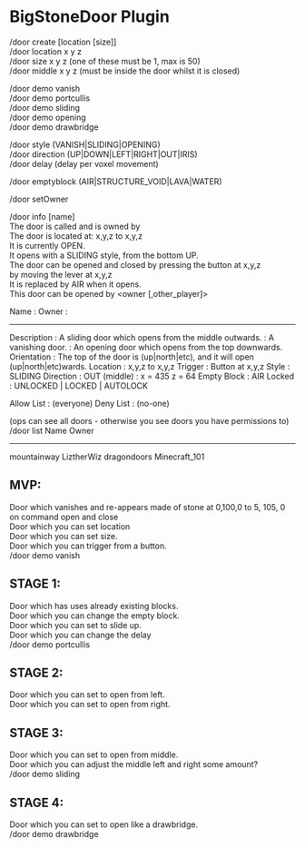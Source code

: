 BigStoneDoor Plugin
===================

/door create <name> [location [size]]  
/door location x y z  
/door size x y z (one of these must be 1, max is 50)  
/door middle x y z (must be inside the door whilst it is closed)  

/door demo vanish  
/door demo portcullis  
/door demo sliding  
/door demo opening  
/door demo drawbridge  

/door style (VANISH|SLIDING|OPENING)  
/door direction (UP|DOWN|LEFT|RIGHT|OUT|IRIS)  
/door delay <ticks> (delay per voxel movement)  

/door emptyblock <blocktype> (AIR|STRUCTURE_VOID|LAVA|WATER)  

/door setOwner <player>  

/door info [name]  
The door is called <name> and is owned by <player>  
The door is located at: x,y,z to x,y,z  
It is currently OPEN.  
It opens with a SLIDING style, from the bottom UP.  
The door can be opened and closed by pressing the button at x,y,z  
                          		  by moving the lever at x,y,z  
It is replaced by AIR when it opens.  
This door can be opened by <owner [,other_player]>  

Name        : <name>
Owner       : <player>
------------ -------------------------------
Description : A sliding door which opens from the middle outwards.
            : A vanishing door.
            : An opening door which opens from the top downwards.
Orientation : The top of the door is (up|north|etc), and it will open (up|north|etc)wards.
Location    : x,y,z to x,y,z 
Trigger     : Button at x,y,z
Style       : SLIDING
Direction   : OUT
   (middle) : x = 435 z = 64
Empty Block : AIR
Locked      : UNLOCKED | LOCKED | AUTOLOCK

Allow List  : (everyone)
Deny List   : (no-one)

(ops can see all doors - otherwise you see doors you have permissions to)
/door list
Name                     Owner
------------------------ --------------------
mountainway              LiztherWiz
dragondoors              Minecraft_101

MVP: 
----
Door which vanishes and re-appears made of stone at 0,100,0 to 5, 105, 0 on command open and close  
Door which you can set location  
Door which you can set size.  
Door which you can trigger from a button.  
/door demo vanish  

STAGE 1:
--------
Door which has uses already existing blocks.  
Door which you can change the empty block.  
Door which you can set to slide up.  
Door which you can change the delay  
/door demo portcullis  

STAGE 2:
--------
Door which you can set to open from left.  
Door which you can set to open from right.  


STAGE 3:
--------
Door which you can set to open from middle.  
Door which you can adjust the middle left and right some amount?  
/door demo sliding  

STAGE 4:
--------
Door which you can set to open like a drawbridge.  
/door demo drawbridge  
